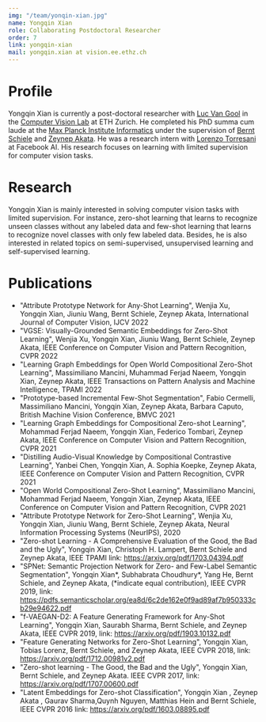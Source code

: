 ```yaml
---
img: "/team/yonqin-xian.jpg"
name: Yongqin Xian
role: Collaborating Postdoctoral Researcher
order: 7
link: yongqin-xian
mail: yongqin.xian at vision.ee.ethz.ch
---
```

# Profile
Yongqin Xian is currently a post-doctoral researcher with [Luc Van Gool](https://vision.ee.ethz.ch/people-details.OTAyMzM=.TGlzdC8zMjQ4LC0xOTcxNDY1MTc4.html) in the [Computer Vision Lab](https://vision.ee.ethz.ch/) at ETH Zurich. He completed his PhD summa cum laude at the [Max Planck Institute Informatics](https://www.mpi-inf.mpg.de/departments/computer-vision-and-machine-learning/) under the supervision of [Bernt Schiele](https://www.mpi-inf.mpg.de/departments/computer-vision-and-machine-learning/people/bernt-schiele) and [Zeynep Akata](https://eml-unitue.de/people/zeynep-akata). He was a research intern with [Lorenzo Torresani](https://www.cs.dartmouth.edu/~lorenzo/home.html) at Facebook AI. His research focuses on learning with limited supervision for computer vision tasks.


# Research
Yongqin Xian is mainly interested in solving computer vision tasks with limited supervision. For instance, zero-shot learning that learns to recognize unseen classes without any labeled data and few-shot learning that learns to recognize novel classes with only few labeled data. Besides, he is also interested in related topics on semi-supervised, unsupervised learning and self-supervised learning.


# Publications
* "Attribute Prototype Network for Any-Shot Learning", Wenjia Xu, Yongqin Xian, Jiuniu Wang, Bernt Schiele, Zeynep Akata, International Journal of Computer Vision, IJCV 2022
* "VGSE: Visually-Grounded Semantic Embeddings for Zero-Shot Learning", Wenjia Xu, Yongqin Xian, Jiuniu Wang, Bernt Schiele, Zeynep Akata, IEEE Conference on Computer Vision and Pattern Recognition, CVPR 2022
* "Learning Graph Embeddings for Open World Compositional Zero-Shot Learning", Massimiliano Mancini, Muhammad Ferjad Naeem, Yongqin Xian, Zeynep Akata, IEEE Transactions on Pattern Analysis and Machine Intelligence, TPAMI 2022
* "Prototype-based Incremental Few-Shot Segmentation", Fabio Cermelli, Massimiliano Mancini, Yongqin Xian, Zeynep Akata, Barbara Caputo, British Machine Vision Conference, BMVC 2021
* "Learning Graph Embeddings for Compositional Zero-shot Learning", Mohammad Ferjad Naeem, Yongqin Xian, Federico Tombari, Zeynep Akata, IEEE Conference on Computer Vision and Pattern Recognition, CVPR 2021
* "Distilling Audio-Visual Knowledge by Compositional Contrastive Learning", Yanbei Chen, Yongqin Xian, A. Sophia Koepke, Zeynep Akata, IEEE Conference on Computer Vision and Pattern Recognition, CVPR 2021
* "Open World Compositional Zero-Shot Learning", Massimiliano Mancini, Mohammad Ferjad Naeem, Yongqin Xian, Zeynep Akata, IEEE Conference on Computer Vision and Pattern Recognition, CVPR 2021
* "Attribute Prototype Network for Zero-Shot Learning", Wenjia Xu, Yongqin Xian, Jiuniu Wang, Bernt Schiele, Zeynep Akata, Neural Information Processing Systems (NeurIPS), 2020
* "Zero-shot Learning - A Comprehensive Evaluation of the Good, the Bad and the Ugly", Yongqin Xian, Christoph H. Lampert, Bernt Schiele and Zeynep Akata, IEEE TPAMI link: https://arxiv.org/pdf/1703.04394.pdf
* "SPNet: Semantic Projection Network for Zero- and Few-Label Semantic Segmentation", Yongqin Xian*, Subhabrata Choudhury*, Yang He, Bernt Schiele, and Zeynep Akata, (*indicate equal contribution), IEEE CVPR 2019, link: https://pdfs.semanticscholar.org/ea8d/6c2de162e0f9ad89af7b950333cb29e94622.pdf
* "f-VAEGAN-D2: A Feature Generating Framework for Any-Shot Learning", Yongqin Xian, Saurabh Sharma, Bernt Schiele, and Zeynep Akata, IEEE CVPR 2019, link: https://arxiv.org/pdf/1903.10132.pdf
* "Feature Generating Networks for Zero-Shot Learning", Yongqin Xian, Tobias Lorenz, Bernt Schiele, and Zeynep Akata, IEEE CVPR 2018, link: https://arxiv.org/pdf/1712.00981v2.pdf
* "Zero-shot learning - The Good, the Bad and the Ugly", Yongqin Xian, Bernt Schiele, and Zeynep Akata. IEEE CVPR 2017, link: https://arxiv.org/pdf/1707.00600.pdf
* "Latent Embeddings for Zero-shot Classification", Yongqin Xian , Zeynep Akata , Gaurav Sharma,Quynh Nguyen, Matthias Hein and Bernt Schiele, IEEE CVPR 2016 link: https://arxiv.org/pdf/1603.08895.pdf
